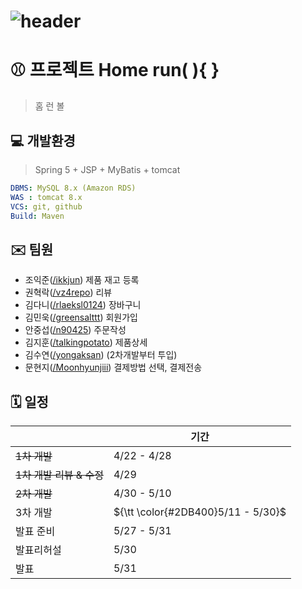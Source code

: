 # ![header](tbd_url)

# ⚾️ 프로젝트 Home run( ){ }

> 홈 런 볼

## 💻 개발환경

> Spring 5 + JSP + MyBatis + tomcat

```yaml
DBMS: MySQL 8.x (Amazon RDS)
WAS : tomcat 8.x
VCS: git, github
Build: Maven
```

## ✉️ 팀원

- 조익준([/ikkjun](https://github.com/ikkjun)) 제품 재고 등록
- 권혁락([/vz4repo](https://github.com/vz4repo)) 리뷰
- 김다니([/rlaeksl0124](https://github.com/rlaeksl0124)) 장바구니
- 김민욱([/greensalttt](https://github.com/greensalttt)) 회원가입
- 안중섭([/n90425](https://github.com/n90425)) 주문작성
- 김지훈([/talkingpotato](https://github.com/talkingpotato)) 제품상세
- 김수연([/yongaksan](https://github.com/yongaksan)) (2차개발부터 투입)
- 문현지([/Moonhyunjiii](https://github.com/Moonhyunjiii)) 결제방법 선택, 결제전송

## 🗓️ 일정

|                         | 기간                               |
|-------------------------|------------------------------------|
| ~~1차 개발~~            | 4/22 - 4/28                        |
| ~~1차 개발 리뷰 & 수정~~| 4/29                               |
| ~~2차 개발~~            | 4/30 - 5/10                        |
| 3차 개발                | ${\tt \color{#2DB400}5/11 - 5/30}$ |
| 발표 준비               | 5/27 - 5/31                        |
| 발표리허설              | 5/30                               |
| 발표                    | 5/31                               |
